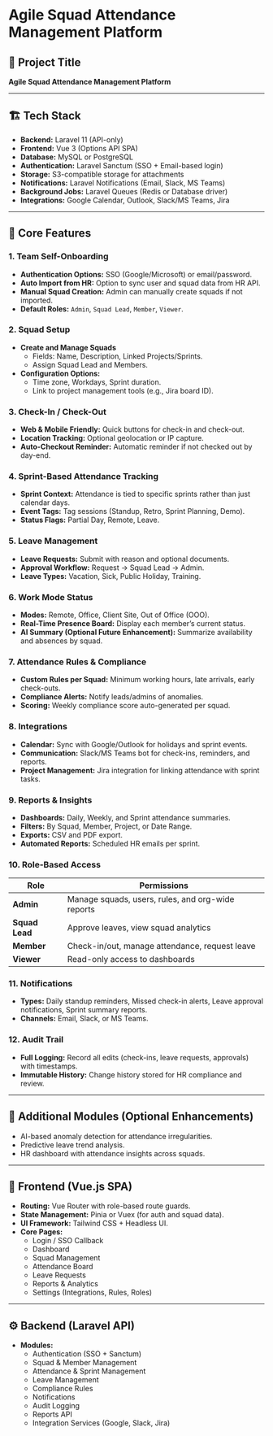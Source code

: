 # Agile Squad Attendance Management Platform

## 🧩 Project Title
**Agile Squad Attendance Management Platform**

---

## 🏗️ Tech Stack
- **Backend:** Laravel 11 (API-only)
- **Frontend:** Vue 3 (Options API SPA)
- **Database:** MySQL or PostgreSQL
- **Authentication:** Laravel Sanctum (SSO + Email-based login)
- **Storage:** S3-compatible storage for attachments
- **Notifications:** Laravel Notifications (Email, Slack, MS Teams)
- **Background Jobs:** Laravel Queues (Redis or Database driver)
- **Integrations:** Google Calendar, Outlook, Slack/MS Teams, Jira

---

## 🚀 Core Features

### 1. Team Self-Onboarding
- **Authentication Options:** SSO (Google/Microsoft) or email/password.  
- **Auto Import from HR:** Option to sync user and squad data from HR API.  
- **Manual Squad Creation:** Admin can manually create squads if not imported.  
- **Default Roles:** `Admin`, `Squad Lead`, `Member`, `Viewer`.  

### 2. Squad Setup
- **Create and Manage Squads**
  - Fields: Name, Description, Linked Projects/Sprints.
  - Assign Squad Lead and Members.
- **Configuration Options:**
  - Time zone, Workdays, Sprint duration.
  - Link to project management tools (e.g., Jira board ID).

### 3. Check-In / Check-Out
- **Web & Mobile Friendly:** Quick buttons for check-in and check-out.
- **Location Tracking:** Optional geolocation or IP capture.
- **Auto-Checkout Reminder:** Automatic reminder if not checked out by day-end.

### 4. Sprint-Based Attendance Tracking
- **Sprint Context:** Attendance is tied to specific sprints rather than just calendar days.
- **Event Tags:** Tag sessions (Standup, Retro, Sprint Planning, Demo).
- **Status Flags:** Partial Day, Remote, Leave.

### 5. Leave Management
- **Leave Requests:** Submit with reason and optional documents.  
- **Approval Workflow:** Request → Squad Lead → Admin.  
- **Leave Types:** Vacation, Sick, Public Holiday, Training.  

### 6. Work Mode Status
- **Modes:** Remote, Office, Client Site, Out of Office (OOO).  
- **Real-Time Presence Board:** Display each member’s current status.
- **AI Summary (Optional Future Enhancement):** Summarize availability and absences by squad.

### 7. Attendance Rules & Compliance
- **Custom Rules per Squad:** Minimum working hours, late arrivals, early check-outs.
- **Compliance Alerts:** Notify leads/admins of anomalies.
- **Scoring:** Weekly compliance score auto-generated per squad.

### 8. Integrations
- **Calendar:** Sync with Google/Outlook for holidays and sprint events.
- **Communication:** Slack/MS Teams bot for check-ins, reminders, and reports.
- **Project Management:** Jira integration for linking attendance with sprint tasks.

### 9. Reports & Insights
- **Dashboards:** Daily, Weekly, and Sprint attendance summaries.
- **Filters:** By Squad, Member, Project, or Date Range.
- **Exports:** CSV and PDF export.
- **Automated Reports:** Scheduled HR emails per sprint.

### 10. Role-Based Access

| Role | Permissions |
|------|--------------|
| **Admin** | Manage squads, users, rules, and org-wide reports |
| **Squad Lead** | Approve leaves, view squad analytics |
| **Member** | Check-in/out, manage attendance, request leave |
| **Viewer** | Read-only access to dashboards |

### 11. Notifications
- **Types:** Daily standup reminders, Missed check-in alerts, Leave approval notifications, Sprint summary reports.  
- **Channels:** Email, Slack, or MS Teams.

### 12. Audit Trail
- **Full Logging:** Record all edits (check-ins, leave requests, approvals) with timestamps.
- **Immutable History:** Change history stored for HR compliance and review.

---

## 🧠 Additional Modules (Optional Enhancements)
- AI-based anomaly detection for attendance irregularities.  
- Predictive leave trend analysis.  
- HR dashboard with attendance insights across squads.

---

## 🎨 Frontend (Vue.js SPA)
- **Routing:** Vue Router with role-based route guards.
- **State Management:** Pinia or Vuex (for auth and squad data).
- **UI Framework:** Tailwind CSS + Headless UI.
- **Core Pages:**
  - Login / SSO Callback  
  - Dashboard  
  - Squad Management  
  - Attendance Board  
  - Leave Requests  
  - Reports & Analytics  
  - Settings (Integrations, Rules, Roles)

---

## ⚙️ Backend (Laravel API)
- **Modules:**
  - Authentication (SSO + Sanctum)
  - Squad & Member Management
  - Attendance & Sprint Management
  - Leave Management
  - Compliance Rules
  - Notifications
  - Audit Logging
  - Reports API
  - Integration Services (Google, Slack, Jira)
